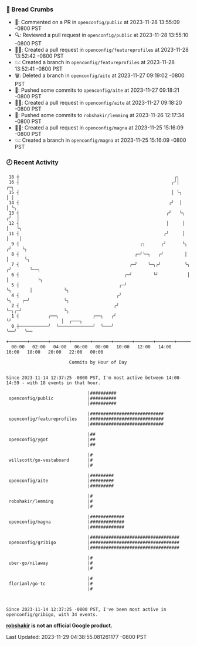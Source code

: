 ### 🍞 Bread Crumbs

 * 💬: Commented on a PR in  `openconfig/public` at 2023-11-28 13:55:09 -0800 PST
 * 🔍: Reviewed a pull request in  `openconfig/public` at 2023-11-28 13:55:10 -0800 PST
 * ✍🏼: Created a pull request in `openconfig/featureprofiles` at 2023-11-28 13:52:42 -0800 PST
 * 💥: Created a branch in `openconfig/featureprofiles` at 2023-11-28 13:52:41 -0800 PST
 * 🗑: Deleted a branch in `openconfig/aite` at 2023-11-27 09:19:02 -0800 PST
 * 🚢: Pushed some commits to `openconfig/aite` at 2023-11-27 09:18:21 -0800 PST
 * ✍🏼: Created a pull request in `openconfig/aite` at 2023-11-27 09:18:20 -0800 PST
 * 🚢: Pushed some commits to `robshakir/lemming` at 2023-11-26 12:17:34 -0800 PST
 * ✍🏼: Created a pull request in `openconfig/magna` at 2023-11-25 15:16:09 -0800 PST
 * 💥: Created a branch in `openconfig/magna` at 2023-11-25 15:16:09 -0800 PST

### 🕘 Recent Activity
```
 18 ┼                                                           ╭╮
 16 ┤                                                          ╭╯│               ╭─╮
 15 ┤                                                          │ ╰╮              │ │
 14 ┤                                                         ╭╯  │              │ ╰╮
 13 ┤                                                        ╭╯   ╰╮            ╭╯  │
 12 ┤                                                        │     │            │   ╰╮
 11 ┤                                                       ╭╯     │            │    │
  9 ┤                                              ╭╮      ╭╯      ╰╮          ╭╯    ╰╮
  8 ┤                                            ╭─╯╰─╮   ╭╯        │          │      ╰╮
  7 ┤                                          ╭─╯    ╰─╮╭╯         ╰╮        ╭╯       ╰──╮
  6 ┤                                        ╭─╯        ╰╯           │        │           ╰╮
  5 ┤                                      ╭─╯                       ╰╮       │            ╰╮
  4 ┤                                     ╭╯                          ╰╮    ╭─╯             ╰╮
  2 ┤                                    ╭╯                            ╰─╮╭─╯                ╰╮
  1 ┤           ╭──╮             ╭──╮   ╭╯                               ╰╯                   │  ╭───╮
  0 ┼───────────╯  ╰─────────────╯  ╰───╯                                                     ╰──╯   ╰──
    +───────+───────+───────+───────+───────+───────+───────+───────+───────+───────+───────+───────+────
  00:00   02:00   04:00   06:00   08:00   10:00   12:00   14:00   16:00   18:00   20:00   22:00   00:00   

						Commits by Hour of Day


Since 2023-11-14 12:37:25 -0800 PST, I'm most active between 14:00-14:59 - with 18 events in that hour.

```



```
                               |##########
 openconfig/public             |##########
                               |##########

                               |############################
 openconfig/featureprofiles    |############################
                               |############################

                               |##
 openconfig/ygot               |##
                               |##

                               |#
 willscott/go-vestaboard       |#
                               |#

                               |#########
 openconfig/aite               |#########
                               |#########

                               |#
 robshakir/lemming             |#
                               |#

                               |#############
 openconfig/magna              |#############
                               |#############

                               |##################################
 openconfig/gribigo            |##################################
                               |##################################

                               |#
 uber-go/nilaway               |#
                               |#

                               |#
 florianl/go-tc                |#
                               |#



Since 2023-11-14 12:37:25 -0800 PST, I've been most active in openconfig/gribigo, with 34 events.

```
**[robshakir](mailto:robjs@google.com) is not an official Google product.**  


Last Updated: 2023-11-29 04:38:55.081261177 -0800 PST
